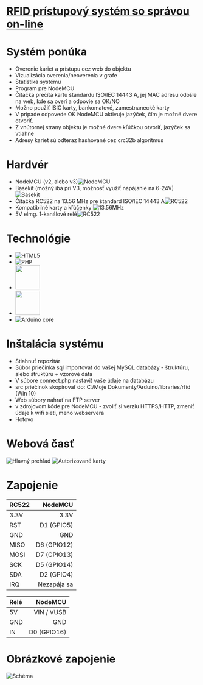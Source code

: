 # [RFID prístupový systém so správou on-line](https://arduino.php5.sk/rfid/)

# Systém ponúka
* Overenie kariet a prístupu cez web do objektu
* Vizualizácia overenia/neoverenia v grafe
* Štatistika systému
* Program pre NodeMCU
* Čítačka prečíta kartu štandardu ISO/IEC 14443 A, jej MAC adresu odošle na web, kde sa overí a odpovie sa OK/NO
* Možno použiť ISIC karty, bankomatové, zamestnanecké karty
* V prípade odpovede OK NodeMCU aktivuje jazýček, čím je možné dvere otvoriť. 
* Z vnútornej strany objektu je možné dvere kľúčkou otvoriť, jazýček sa vtiahne
* Adresy kariet sú odteraz hashované cez crc32b algoritmus

# Hardvér
* NodeMCU (v2, alebo v3)![NodeMCU](https://arduino.php5.sk/images/nodemcuv3.jpg)
* Basekit (možný iba pri V3, možnosť využiť napájanie na 6-24V)![Basekit](https://arduino.php5.sk/images/basekit.jpg)
* Čítačka RC522 na 13.56 MHz pre štandard ISO/IEC 14443 A![RC522](https://rukminim1.flixcart.com/image/128/128/learning-toy/m/b/e/grab-em-rfid-rc522-spi-original-imaehszrwtx9gshm.jpeg?q=70)
* Kompatibilné karty a kľúčenky ![13.56MHz](https://mi4.rightinthebox.com/images/128x128/201307/rpqwut1374140279910.jpg)
* 5V elmg. 1-kanálové relé![RC522](https://rukminim1.flixcart.com/image/128/128/jlfh6kw0/learning-toy/2/z/f/single-channel-5v-relay-module-sunrobotics-original-imaf8k84asferu9r.jpeg?q=70)

# Technológie
* ![HTML5](https://imag.malavida.com/mvimgbig/download-s/html5-video-player-10741-0.jpg)
* ![PHP](https://images.sftcdn.net/images/t_app-logo-l,f_auto,dpr_auto/p/4050af38-9b27-11e6-b10d-00163ec9f5fa/1688065098/php-logo.jpg)
* <img src="https://cdn.iconscout.com/icon/free/png-256/jquery-10-1175155.png" width="64" height="64">
* <img src="https://cdn.iconscout.com/icon/free/png-256/bootstrap-6-1175203.png" width="64" height="64">
* ![Arduino core](http://users.sch.gr/johnmaga/0/images/logo/logo-64x64/arduino_b-64x64.png)

# Inštalácia systému
* Stiahnuť repozitár
* Súbor priečinka sql importovať do vašej MySQL databázy - štruktúru, alebo štruktúru + vzorové dáta
* V súbore connect.php nastaviť vaše údaje na databázu
* src priečinok skopírovať do: C:/Moje Dokumenty/Arduino/libraries/rfid (Win 10)
* Web súbory nahrať na FTP server
* v zdrojovom kóde pre NodeMCU - zvoliť si verziu HTTPS/HTTP, zmeniť údaje k wifi sieti, meno webservera
* Hotovo

# Webová časť
![Hlavný prehľad](https://i.nahraj.to/f/2afM.PNG)
![Autorizované karty](https://i.nahraj.to/f/2afL.PNG)

# Zapojenie
| RC522 | NodeMCU |
|:-----|--------:|
| 3.3V | 3.3V    |
| RST  | D1 (GPIO5) |
| GND  | GND |
| MISO | D6 (GPIO12) |
| MOSI | D7 (GPIO13) |
| SCK  | D5 (GPIO14) |
| SDA  | D2 (GPIO4) |
| IRQ  | Nezapája sa |

| Relé | NodeMCU |
|:-----|--------:|
| 5V | VIN / VUSB    |
| GND  | GND |
| IN  | D0 (GPIO16) |

# Obrázkové zapojenie
![Schéma](https://i.stack.imgur.com/e1ewN.png)
